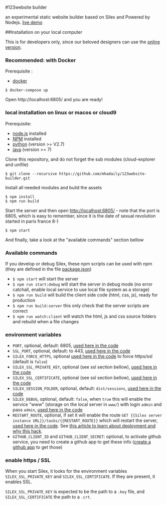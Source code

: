 #123website builder

an experimental static website builder based on Silex and Powered by Nodejs. [live demo](https://mj123website.herokuapp.com/)

##Installation on your local computer

This is for developers only, since our beloved designers can use the [online version](https://mj123website.herokuapp.com/).

### Recommended: with Docker

Prerequisite :
* [docker](https://www.docker.com/)

```
$ docker-compose up
```

Open http://localhost:6805/ and you are ready!

### local installation on linux or macos or cloud9

Prerequisite:

* [node.js](http://nodejs.org/) installed
* [NPM](https://npmjs.org/) installed
* [python](https://www.python.org/downloads/) (version >= V2.7)
* [java](https://www.java.com/en/download/index.jsp) (version >= 7)

Clone this repository, and do not forget the sub modules (cloud-explorer and unifile)

```
$ git clone --recursive https://github.com/mhadaily/123website-builder.git
```

Install all needed modules and build the assets

```
$ npm install
$ npm run build
```

Start the server and then open [http://localhost:6805/](http://localhost:6805/) - note that the port is 6805, which is easy to remember, since it is the date of sexual revolution started in paris france 8-)

```
$ npm start
```

And finally, take a look at the "available commands" section bellow

### Available commands

If you develop or debug Silex, these npm scripts can be used with npm (they are defined in the file [package.json](./package.json))

* `$ npm start` will start the server
* `$ npm run start:debug` will start the server in debug mode (no error catchall, enable local service to use local file system as a storage)
* `$ npm run build` will build the client side code (html, css, js), ready for production
* `$ npm run build:server` this only check that the server scripts are correct
* `$ npm run watch:client` will watch the html, js and css source folders and rebuild when a file changes

### environment variables

* `PORT`, optional, default: 6805, [used here in the code](dist/server/server.js#L148)
* `SSL_PORT`, optional, default: to 443, [used here in the code]()
* `SILEX_FORCE_HTTPS`, optional [used here in the code](dist/server/server.js#102) to force https/ssl (default is `false`)
* `SILEX_SSL_PRIVATE_KEY`, optional (see ssl section bellow), [used here in the code](dist/server/server.js#L124)
* `SILEX_SSL_CERTIFICATE`, optional (see ssl section bellow), [used here in the code](dist/server/server.js#L124)
* `SILEX_SESSION_FOLDER`, optional, default: `dist/sessions`, [used here in the code](dist/server/server.js#L53)
* `SILEX_DEBUG`, optional, default: `false`, when `true` this will enable the service "www" (storage on the local server in `www/`) with login `admin` and pass `admin`, [used here in the code](dist/server/server.js#L78)
* `RESTART_ROUTE`, optional, if set it will enable the route `GET {{Silex server instance URL}}/tasks/{{RESTART_ROUTE}}` which will restart the server, [used here in the code](dist/server/silex-tasks.js#L58). See [this article to learn about deployment and why this hack](http://the.webapp.cat/2015/07/Deploy-to-Gandi-Simple-Hosting.html).
* `GITHUB_CLIENT_ID` and `GITHUB_CLIENT_SECRET`: optional, to activate github service, you need to create a github app to get these info ([create a github app](https://github.com/settings/applications/new) to get those)

### enable https / SSL

When you start Silex, it looks for the environment variables `SILEX_SSL_PRIVATE_KEY` and `SILEX_SSL_CERTIFICATE`. If they are present, it enables SSL.

`SILEX_SSL_PRIVATE_KEY` is expected to be the path to a `.key` file, and `SILEX_SSL_CERTIFICATE` the path to a  `.crt`.
